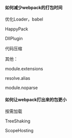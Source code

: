 #### 如何减少webpack的打包时间

优化Loader，babel

HappyPack

DllPlugin

代码压缩

其他：

module.extensions

resolve.alias

module.noparse



#### 如何让webpack打出来的包更小

按需加载

TreeShaking

ScopeHosting

